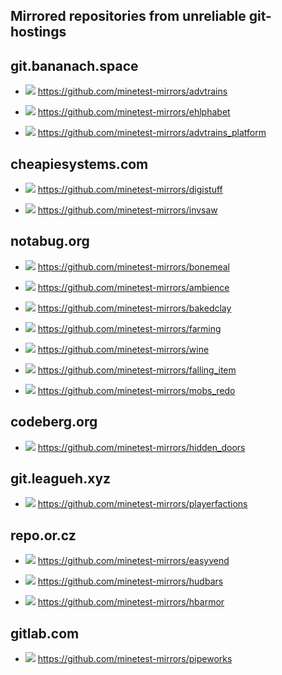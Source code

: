 
Mirrored repositories from unreliable git-hostings
------

## git.bananach.space

* ![](https://github.com/minetest-mirrors/minetest-mirrors/workflows/advtrains/badge.svg) https://github.com/minetest-mirrors/advtrains

* ![](https://github.com/minetest-mirrors/minetest-mirrors/workflows/ehlphabet/badge.svg) https://github.com/minetest-mirrors/ehlphabet

* ![](https://github.com/minetest-mirrors/minetest-mirrors/workflows/advtrains_platform/badge.svg) https://github.com/minetest-mirrors/advtrains_platform

## cheapiesystems.com

* ![](https://github.com/minetest-mirrors/minetest-mirrors/workflows/digistuff/badge.svg) https://github.com/minetest-mirrors/digistuff

* ![](https://github.com/minetest-mirrors/minetest-mirrors/workflows/invsaw/badge.svg) https://github.com/minetest-mirrors/invsaw

## notabug.org

* ![](https://github.com/minetest-mirrors/minetest-mirrors/workflows/bonemeal/badge.svg) https://github.com/minetest-mirrors/bonemeal

* ![](https://github.com/minetest-mirrors/minetest-mirrors/workflows/ambience/badge.svg) https://github.com/minetest-mirrors/ambience

* ![](https://github.com/minetest-mirrors/minetest-mirrors/workflows/bakedclay/badge.svg) https://github.com/minetest-mirrors/bakedclay

* ![](https://github.com/minetest-mirrors/minetest-mirrors/workflows/farming/badge.svg) https://github.com/minetest-mirrors/farming

* ![](https://github.com/minetest-mirrors/minetest-mirrors/workflows/wine/badge.svg) https://github.com/minetest-mirrors/wine

* ![](https://github.com/minetest-mirrors/minetest-mirrors/workflows/falling_item/badge.svg) https://github.com/minetest-mirrors/falling_item

* ![](https://github.com/minetest-mirrors/minetest-mirrors/workflows/mobs_redo/badge.svg) https://github.com/minetest-mirrors/mobs_redo

## codeberg.org

* ![](https://github.com/minetest-mirrors/minetest-mirrors/workflows/hidden_doors/badge.svg) https://github.com/minetest-mirrors/hidden_doors

## git.leagueh.xyz
* ![](https://github.com/minetest-mirrors/minetest-mirrors/workflows/playerfactions/badge.svg) https://github.com/minetest-mirrors/playerfactions

## repo.or.cz
* ![](https://github.com/minetest-mirrors/minetest-mirrors/workflows/easyvend/badge.svg) https://github.com/minetest-mirrors/easyvend

* ![](https://github.com/minetest-mirrors/minetest-mirrors/workflows/hudbars/badge.svg) https://github.com/minetest-mirrors/hudbars

* ![](https://github.com/minetest-mirrors/minetest-mirrors/workflows/hbarmor/badge.svg) https://github.com/minetest-mirrors/hbarmor

## gitlab.com
* ![](https://github.com/minetest-mirrors/minetest-mirrors/workflows/pipeworks/badge.svg) https://github.com/minetest-mirrors/pipeworks
